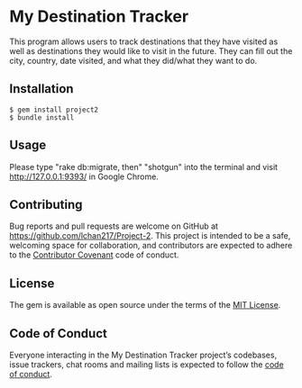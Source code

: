 
# My Destination Tracker

This program allows users to track destinations that they have visited as well as destinations they would like to visit in the future. They can fill out the city, country, date visited, and what they did/what they want to do.

## Installation

    $ gem install project2
    $ bundle install

## Usage

Please type "rake db:migrate, then" "shotgun" into the terminal and visit http://127.0.0.1:9393/ in Google Chrome.


## Contributing

Bug reports and pull requests are welcome on GitHub at https://github.com/lchan217/Project-2. This project is intended to be a safe, welcoming space for collaboration, and contributors are expected to adhere to the [Contributor Covenant](http://contributor-covenant.org) code of conduct.

## License

The gem is available as open source under the terms of the [MIT License](https://opensource.org/licenses/MIT).

## Code of Conduct

Everyone interacting in the My Destination Tracker project’s codebases, issue trackers, chat rooms and mailing lists is expected to follow the [code of conduct](https://github.com/'bold-point-0530'/project1/blob/master/CODE_OF_CONDUCT.md).
